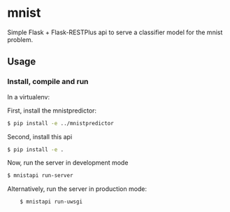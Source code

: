 # mnist

Simple Flask + Flask-RESTPlus api to serve a classifier model for the mnist problem.

## Usage

### Install, compile and run
In a virtualenv:

First, install the mnistpredictor:
```bash
$ pip install -e ../mnistpredictor
```

Second, install this api
```bash
$ pip install -e .
```

Now, run the server in development mode
``` bash
$ mnistapi run-server
```

Alternatively, run the server in production mode:
```bash
    $ mnistapi run-uwsgi
```
